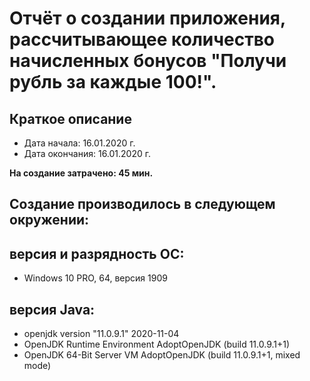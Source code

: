 # Отчёт о создании приложения, рассчитывающее количество начисленных бонусов "Получи рубль за каждые 100!".

## Краткое описание
- Дата начала: 16.01.2020 г. 
- Дата окончания: 16.01.2020 г. 

**На создание затрачено: 45 мин.**

## Создание  производилось в следующем окружении:

## версия и разрядность ОС: 
- Windows 10 PRO, 64, версия 1909

## версия Java:
- openjdk version "11.0.9.1" 2020-11-04
- OpenJDK Runtime Environment AdoptOpenJDK (build 11.0.9.1+1)
- OpenJDK 64-Bit Server VM AdoptOpenJDK (build 11.0.9.1+1, mixed mode)